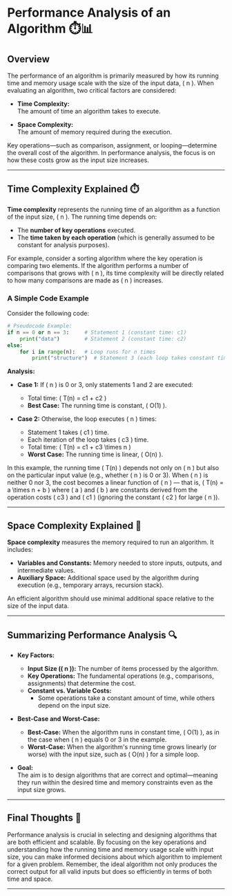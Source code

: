 # **Performance Analysis of an Algorithm** ⏱️📊

## Overview

The performance of an algorithm is primarily measured by how its running time and memory usage scale with the size of the input data, \( n \). When evaluating an algorithm, two critical factors are considered:

- **Time Complexity:**  
  The amount of time an algorithm takes to execute.
  
- **Space Complexity:**  
  The amount of memory required during the execution.

Key operations—such as comparison, assignment, or looping—determine the overall cost of the algorithm. In performance analysis, the focus is on how these costs grow as the input size increases.

---

## Time Complexity Explained ⏱️

**Time complexity** represents the running time of an algorithm as a function of the input size, \( n \). The running time depends on:

- The **number of key operations** executed.
- The **time taken by each operation** (which is generally assumed to be constant for analysis purposes).

For example, consider a sorting algorithm where the key operation is comparing two elements. If the algorithm performs a number of comparisons that grows with \( n \), its time complexity will be directly related to how many comparisons are made as \( n \) increases.

### A Simple Code Example

Consider the following code:

```python
# Pseudocode Example:
if n == 0 or n == 3:     # Statement 1 (constant time: c1)
    print("data")        # Statement 2 (constant time: c2)
else:
    for i in range(n):   # Loop runs for n times
        print("structure")  # Statement 3 (each loop takes constant time: c3)
```

**Analysis:**

- **Case 1:** If \( n \) is 0 or 3, only statements 1 and 2 are executed:
  - Total time: \( T(n) = c1 + c2 \)
  - **Best Case:** The running time is constant, \( O(1) \).

- **Case 2:** Otherwise, the loop executes \( n \) times:
  - Statement 1 takes \( c1 \) time.
  - Each iteration of the loop takes \( c3 \) time.
  - Total time: \( T(n) = c1 + c3 \times n \)
  - **Worst Case:** The running time is linear, \( O(n) \).

In this example, the running time \( T(n) \) depends not only on \( n \) but also on the particular input value (e.g., whether \( n \) is 0 or 3). When \( n \) is neither 0 nor 3, the cost becomes a linear function of \( n \) — that is, \( T(n) = a \times n + b \) where \( a \) and \( b \) are constants derived from the operation costs \( c3 \) and \( c1 \) (ignoring the constant \( c2 \) for large \( n \)).

---

## Space Complexity Explained 💾

**Space complexity** measures the memory required to run an algorithm. It includes:
  
- **Variables and Constants:** Memory needed to store inputs, outputs, and intermediate values.
- **Auxiliary Space:** Additional space used by the algorithm during execution (e.g., temporary arrays, recursion stack).

An efficient algorithm should use minimal additional space relative to the size of the input data.

---

## Summarizing Performance Analysis 🔍

- **Key Factors:**
  - **Input Size (\( n \)):** The number of items processed by the algorithm.
  - **Key Operations:** The fundamental operations (e.g., comparisons, assignments) that determine the cost.
  - **Constant vs. Variable Costs:**  
    - Some operations take a constant amount of time, while others depend on the input size.
  
- **Best-Case and Worst-Case:**
  - **Best-Case:** When the algorithm runs in constant time, \( O(1) \), as in the case when \( n \) equals 0 or 3 in the example.
  - **Worst-Case:** When the algorithm's running time grows linearly (or worse) with the input size, such as \( O(n) \) for a simple loop.

- **Goal:**  
  The aim is to design algorithms that are correct and optimal—meaning they run within the desired time and memory constraints even as the input size grows.

---

## Final Thoughts 🎯

Performance analysis is crucial in selecting and designing algorithms that are both efficient and scalable. By focusing on the key operations and understanding how the running time and memory usage scale with input size, you can make informed decisions about which algorithm to implement for a given problem. Remember, the ideal algorithm not only produces the correct output for all valid inputs but does so efficiently in terms of both time and space.

---